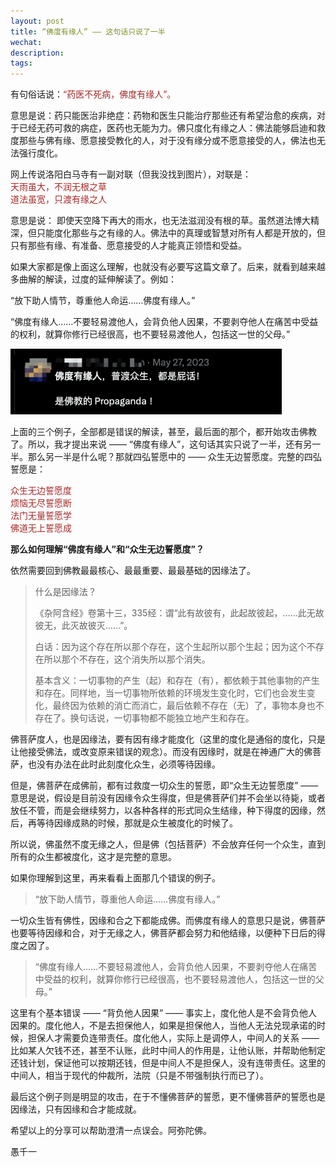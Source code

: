 ```yaml
---
layout: post
title: “佛度有缘人” —— 这句话只说了一半
wechat: 
description: 
tags:
---
```


有句俗话说：<span style="color:brown">“药医不死病，佛度有缘人”。

意思是说：药只能医治非绝症：药物和医生只能治疗那些还有希望治愈的疾病，对于已经无药可救的病症，医药也无能为力。佛只度化有缘之人：佛法能够启迪和救度那些与佛有缘、愿意接受教化的人，对于没有缘分或不愿意接受的人，佛法也无法强行度化。

网上传说洛阳白马寺有一副对联（但我没找到图片），对联是：<br>
<span style="color:brown">天雨虽大，不润无根之草<br>
<span style="color:brown">道法虽宽，只渡有缘之人

意思是说： 即使天空降下再大的雨水，也无法滋润没有根的草。虽然道法博大精深，但只能度化那些与之有缘的人。佛法中的真理或智慧对所有人都是开放的，但只有那些有缘、有准备、愿意接受的人才能真正领悟和受益。

如果大家都是像上面这么理解，也就没有必要写这篇文章了。后来，就看到越来越多曲解的解读，过度的延伸解读了。例如：

“放下助人情节，尊重他人命运……佛度有缘人。”

“佛度有缘人……不要轻易渡他人，会背负他人因果，不要剥夺他人在痛苦中受益的权利，就算你修行已经很高，也不要轻易渡他人，包括这一世的父母。”

![](../images/2024-09-16-23-48-53.png)

上面的三个例子，全部都是错误的解读，甚至，最后面的那个，都开始攻击佛教了。所以，我才提出来说 —— “佛度有缘人”，这句话其实只说了一半，还有另一半。那么另一半是什么呢？那就四弘誓愿中的 —— 众生无边誓愿度。完整的四弘誓愿是：

<span style="color:brown">众生无边誓愿度<br>
<span style="color:brown">烦恼无尽誓愿断<br>
<span style="color:brown">法门无量誓愿学<br>
<span style="color:brown">佛道无上誓愿成<br>

**那么如何理解“佛度有缘人”和“众生无边誓愿度”？**

依然需要回到佛教最最核心、最最重要、最最基础的因缘法了。

> 什么是因缘法？
> 
>《杂阿含经》卷第十三，335经：谓“此有故彼有，此起故彼起，……此无故彼无，此灭故彼灭……”。
> 
> 白话：因为这个存在所以那个存在，这个生起所以那个生起；因为这个不存在所以那个不存在，这个消失所以那个消失。
> 
> 基本含义：一切事物的产生（起）和存在（有），都依赖于其他事物的产生和存在。同样地，当一切事物所依赖的环境发生变化时，它们也会发生变化，最终因为依赖的消亡而消亡，最后依赖不存在（无）了，事物本身也不存在了。换句话说，一切事物都不能独立地产生和存在。

佛菩萨度人，也是因缘法，要有因有缘才能度化（这里的度化是通俗的度化，只是让他接受佛法，或改变原来错误的观念）。而没有因缘时，就是在神通广大的佛菩萨，也没有办法在此时此刻度化众生，必须等待因缘。

但是，佛菩萨在成佛前，都有过救度一切众生的誓愿，即“众生无边誓愿度” —— 意思是说，假设是目前没有因缘令众生得度，但是佛菩萨们并不会坐以待毙，或者放任不管，而是会继续努力，以各种各样的形式同众生结缘，种下得度的因缘，然后，再等待因缘成熟的时候，那就是众生被度化的时候了。

所以说，佛虽然不度无缘之人，但是佛（包括菩萨）不会放弃任何一个众生，直到所有的众生都被度化，这才是完整的意思。

如果你理解到这里，再来看看上面那几个错误的例子。

> “放下助人情节，尊重他人命运……佛度有缘人。” 

一切众生皆有佛性，因缘和合之下都能成佛。而佛度有缘人的意思只是说，佛菩萨也要等待因缘和合，对于无缘之人，佛菩萨都会努力和他结缘，以便种下日后的得度之因了。

> “佛度有缘人……不要轻易渡他人，会背负他人因果，不要剥夺他人在痛苦中受益的权利，就算你修行已经很高，也不要轻易渡他人，包括这一世的父母。”

这里有个基本错误 —— “背负他人因果” —— 事实上，度化他人是不会背负他人因果的。度化他人，不是去担保他人，如果是担保他人，当他人无法兑现承诺的时候，担保人才需要负连带责任。度化他人，实际上是调停人，中间人的关系 —— 比如某人欠钱不还，甚至不认账，此时中间人的作用是，让他认账，并帮助他制定还钱计划，保证他可以按期还钱，但是中间人不是担保人，没有连带责任。这里的中间人，相当于现代的仲裁所，法院（只是不带强制执行而已了）。

最后这个例子则是明显的攻击，在于不懂佛菩萨的誓愿，更不懂佛菩萨的誓愿也是因缘法，只有因缘和合才能成就。

希望以上的分享可以帮助澄清一点误会。阿弥陀佛。

愚千一

